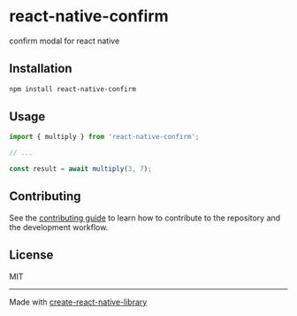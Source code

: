 # react-native-confirm

confirm modal for react native

## Installation

```sh
npm install react-native-confirm
```

## Usage

```js
import { multiply } from 'react-native-confirm';

// ...

const result = await multiply(3, 7);
```

## Contributing

See the [contributing guide](CONTRIBUTING.md) to learn how to contribute to the repository and the development workflow.

## License

MIT

---

Made with [create-react-native-library](https://github.com/callstack/react-native-builder-bob)
